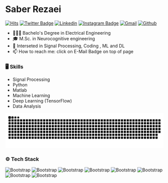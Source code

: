 # Saber Rezaei

[![Hits](https://hits.seeyoufarm.com/api/count/incr/badge.svg?url=https%3A%2F%2Fgithub.com%2F000saber000&count_bg=%2379C83D&title_bg=%23555555&icon=&icon_color=%23E7E7E7&title=hits&edge_flat=false)](https://hits.seeyoufarm.com)
[![Twitter Badge](https://img.shields.io/badge/-Twitter-1da1f2?labelColor=1da1f2&logo=twitter&logoColor=white&link=https://twitter.com/hejazizo)]()
[![Linkedin](https://img.shields.io/badge/-LinkedIn-blue?style=flat&logo=Linkedin&logoColor=white)](https://www.linkedin.com/in/saber-rezaei-772378b5/)
[![Instagram Badge](https://img.shields.io/badge/-Instagram-purple?logo=instagram&logoColor=white&link=https://instagram.com/0000saber0000/)](https://www.instagram.com/0000saber0000)
[![Gmail](https://img.shields.io/badge/-Gmail-c14438?style=flat&logo=Gmail&logoColor=white)](mailto:saber.rezaeiust@gmail.com)
[![Github](https://img.shields.io/github/followers/000saber000?label=Follow&style=social)](https://github.com/RezaeiSaber)

- 👨🏻‍🎓 Bachelo's Degree in Electrical Engineering 
- 🎓 M.Sc. in Neurocognitive engineering
- 🌱 Interseted in Signal Processing, Coding , ML and DL
- 📫 How to reach me: click on E-Mail Badge on top of page


### 🖥 Skills

- Signal Processing
- Python
- Matlab
- Machine Learning
- Deep Learning (TensorFlow)
- Data Analysis
<div align="left">

  <img  src="https://github.com/000saber000/000saber000/blob/main/resources/img/grid-snake.svg"
       alt="snake" /></a>
</div>


### ⚙️ Tech Stack

![Bootstrap](https://img.shields.io/badge/-Python-05122A?style=flat-square&logo=Python&color=353535) ![Bootstrap](https://img.shields.io/badge/-TensorFlow-05122A?style=flat-square&logo=TensorFlow&color=353535) ![Bootstrap](https://img.shields.io/badge/-PyTorch-05122A?style=flat-square&logo=PyTorch&color=353535) ![Bootstrap](https://img.shields.io/badge/-Scikit%20Learn-05122A?style=flat-square&logo=Scikit-Learn&color=353535)  ![Bootstrap](https://img.shields.io/badge/-Pandas-05122A?style=flat-square&logo=Pandas&color=353535) ![Bootstrap](https://img.shields.io/badge/-Numpy-05122A?style=flat-square&logo=Numpy&color=353535) ![Bootstrap](https://img.shields.io/badge/-Matplotlib-05122A?style=flat-square&logo=Matplotlib&color=353535) ![Bootstrap](https://img.shields.io/badge/-Visual%20Studio%20Code-05122A?style=flat-square&logo=Visual-Studio-Code&color=353535)



